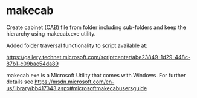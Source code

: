 # makecab
Create cabinet (CAB) file from folder including sub-folders and keep the hierarchy using makecab.exe utility.

Added folder traversal functionality to script available at:

https://gallery.technet.microsoft.com/scriptcenter/abe23849-1d29-448c-87b1-c09bae54da89

makecab.exe is a Microsoft Utility that comes with Windows. For further details see https://msdn.microsoft.com/en-us/library/bb417343.aspx#microsoftmakecabusersguide